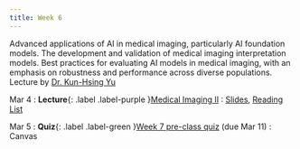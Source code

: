 ```yaml
---
title: Week 6
---
```


Advanced applications of AI in medical imaging, particularly AI foundation 
models. The development and validation of medical imaging interpretation 
models. Best practices for evaluating AI models in medical imaging, with an 
emphasis on robustness and performance across diverse populations. Lecture 
by [Dr. Kun-Hsing Yu](https://yulab.hms.harvard.edu/)  

Mar 4
: **Lecture**{: .label .label-purple }[Medical Imaging II](/AIM2/lectures/week06)
  : [Slides](#), [Reading List](/AIM2/lectures/week06)

Mar 5
: **Quiz**{: .label .label-green }[Week 7 pre-class quiz](#) (due Mar 11)
  : Canvas
